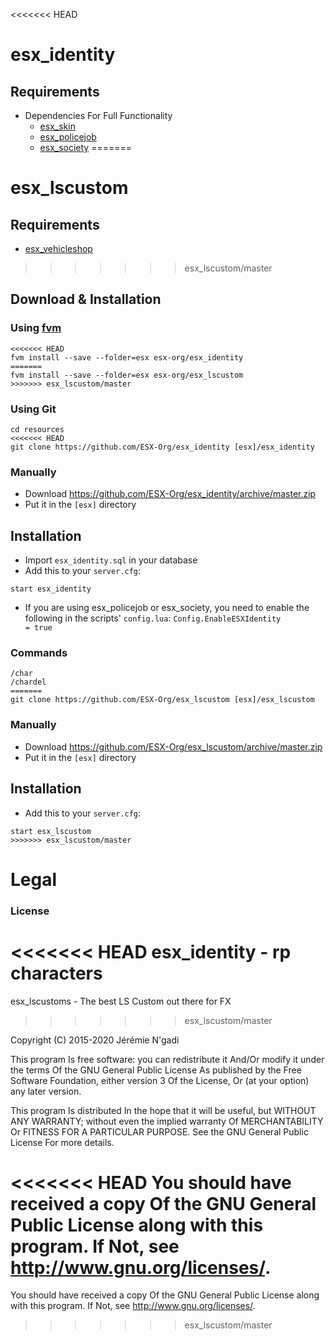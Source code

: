 <<<<<<< HEAD
# esx_identity

## Requirements
* Dependencies For Full Functionality
  * [esx_skin](https://github.com/ESX-Org/esx_skin)
  * [esx_policejob](https://github.com/ESX-Org/esx_policejob)
  * [esx_society](https://github.com/ESX-Org/esx_society)
=======
# esx_lscustom

## Requirements
- [esx_vehicleshop](https://github.com/ESX-Org/esx_vehicleshop)
>>>>>>> esx_lscustom/master

## Download & Installation

### Using [fvm](https://github.com/qlaffont/fvm-installer)
```
<<<<<<< HEAD
fvm install --save --folder=esx esx-org/esx_identity
=======
fvm install --save --folder=esx esx-org/esx_lscustom
>>>>>>> esx_lscustom/master
```

### Using Git
```
cd resources
<<<<<<< HEAD
git clone https://github.com/ESX-Org/esx_identity [esx]/esx_identity
```

### Manually
- Download https://github.com/ESX-Org/esx_identity/archive/master.zip
- Put it in the `[esx]` directory

## Installation
- Import `esx_identity.sql` in your database
- Add this to your `server.cfg`:

```
start esx_identity
```

- If you are using esx_policejob or esx_society, you need to enable the following in the scripts' `config.lua`:
```Config.EnableESXIdentity          = true```

### Commands
```
/char
/chardel
=======
git clone https://github.com/ESX-Org/esx_lscustom [esx]/esx_lscustom
```

### Manually
- Download https://github.com/ESX-Org/esx_lscustom/archive/master.zip
- Put it in the `[esx]` directory

## Installation
- Add this to your `server.cfg`:

```
start esx_lscustom
>>>>>>> esx_lscustom/master
```

# Legal
### License
<<<<<<< HEAD
esx_identity - rp characters
=======
esx_lscustoms - The best LS Custom out there for FX
>>>>>>> esx_lscustom/master

Copyright (C) 2015-2020 Jérémie N'gadi

This program Is free software: you can redistribute it And/Or modify it under the terms Of the GNU General Public License As published by the Free Software Foundation, either version 3 Of the License, Or (at your option) any later version.

This program Is distributed In the hope that it will be useful, but WITHOUT ANY WARRANTY; without even the implied warranty Of MERCHANTABILITY Or FITNESS FOR A PARTICULAR PURPOSE. See the GNU General Public License For more details.

<<<<<<< HEAD
You should have received a copy Of the GNU General Public License along with this program. If Not, see http://www.gnu.org/licenses/.
=======
You should have received a copy Of the GNU General Public License along with this program. If Not, see http://www.gnu.org/licenses/.
>>>>>>> esx_lscustom/master
